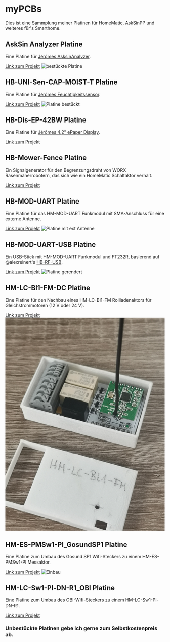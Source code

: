 # myPCBs

Dies ist eine Sammplung meiner Platinen für HomeMatic, AskSinPP und weiteres für's Smarthome.


## AskSin Analyzer Platine
Eine Platine für [Jérômes AsksinAnalyzer](https://github.com/jp112sdl/AskSinAnalyzer).

[Link zum Projekt](https://github.com/stan23/myPCBs/tree/master/AskSinAnalyzer)
![bestückte Platine](https://github.com/stan23/myPCBs/blob/master/AskSinAnalyzer/Bilder/Platine_bestückt.jpg)




## HB-UNI-Sen-CAP-MOIST-T Platine
Eine Platine für [Jérômes Feuchtigkeitssensor](https://github.com/jp112sdl/HB-UNI-Sen-CAP-MOIST).

[Link zum Projekt](https://github.com/stan23/myPCBs/tree/master/HB-UNI-Sen-CAP-MOIST-T)
![Platine bestückt](https://github.com/stan23/myPCBs/blob/master/HB-UNI-Sen-CAP-MOIST-T/Images/Platine_best%C3%BCckt.jpg)



## HB-Dis-EP-42BW Platine
Eine Platine für [Jérômes 4,2" ePaper Display](https://github.com/jp112sdl/HB-Dis-EP-42BW).

[Link zum Projekt](https://github.com/jp112sdl/HB-Dis-EP-42BW/tree/master/PCB)



## HB-Mower-Fence Platine
Ein Signalgenerator für den Begrenzungsdraht von WORX Rasenmäherrobotern, das sich wie ein HomeMatic Schaltaktor verhält.

[Link zum Projekt](https://github.com/stan23/myPCBs/tree/master/HB-Mower-Fence)



## HB-MOD-UART Platine
Eine Platine für das HM-MOD-UART Funkmodul mit SMA-Anschluss für eine externe Antenne.

[Link zum Projekt](https://github.com/stan23/myPCBs/tree/master/HB-MOD-UART)
![Platine mit ext Antenne](https://github.com/stan23/myPCBs/blob/master/HB-MOD-UART/Bilder/HB-MOD-UART_ext_Antenne.jpg)



## HB-MOD-UART-USB Platine
Ein USB-Stick mit HM-MOD-UART Funkmodul und FT232R, basierend auf @alexreinert's [HB-RF-USB](https://github.com/alexreinert/PCB/#hb-rf-usb). 

[Link zum Projekt](https://github.com/stan23/myPCBs/tree/master/HB-MOD-UART-USB)
![Platine gerendert](https://github.com/stan23/myPCBs/blob/master/HB-MOD-UART-USB/Bilder/HB-MOD-UART-USB%20rendered%20top.png)



## HM-LC-Bl1-FM-DC Platine
Eine Platine für den Nachbau eines HM-LC-Bl1-FM Rollladenaktors für Gleichstrommotoren (12 V oder 24 V).

[Link zum Projekt](https://github.com/stan23/HM-LC-Bl1-FM-DC)
![Platine im Gehäuse](https://github.com/stan23/HM-LC-Bl1-FM-DC/blob/master/Bilder/IMG_20180727_170841.jpg)



## HM-ES-PMSw1-Pl_GosundSP1 Platine
Eine Platine zum Umbau des Gosund SP1 Wifi-Steckers zu einem HM-ES-PMSw1-Pl Messaktor.

[Link zum Projekt](https://github.com/stan23/HM-ES-PMSw1-Pl_GosundSP1)
![Einbau](https://github.com/stan23/HM-ES-PMSw1-Pl_GosundSP1/blob/master/Bilder/Einbau4.jpg)



## HM-LC-Sw1-Pl-DN-R1_OBI Platine
Eine Platine zum Umbau des OBI-Wifi-Steckers zu einem HM-LC-Sw1-Pl-DN-R1.

[Link zum Projekt](https://github.com/stan23/HM-LC-Sw1-Pl-DN-R1_OBI)



### Unbestückte Platinen gebe ich gerne zum Selbstkostenpreis ab.

